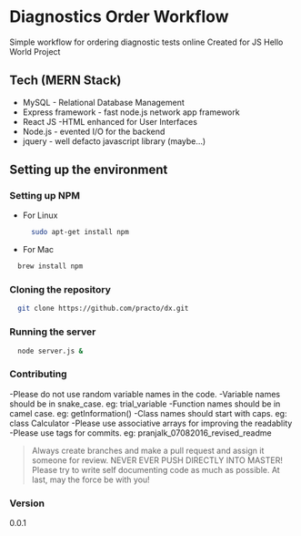 # Diagnostics Order Workflow
Simple workflow for ordering diagnostic tests online
Created for JS Hello World Project

## Tech (MERN Stack)
  - MySQL - Relational Database Management
  - Express framework - fast node.js network app framework
  - React JS -HTML enhanced for User Interfaces
  - Node.js - evented I/O for the backend
  - jquery - well defacto javascript library (maybe...)

## Setting up the environment

### Setting up NPM
  - For Linux

    ```bash
      sudo apt-get install npm
    ```
  - For Mac

  ```bash
    brew install npm
  ```
  
### Cloning the repository
  
  ```bash
    git clone https://github.com/practo/dx.git
  ```
  
### Running the server
  
  ```bash
    node server.js &
  ```
  
### Contributing
-Please do not use random variable names in the code.
-Variable names should be in snake_case. eg: trial_variable
-Function names should be in camel case. eg: getInformation()
-Class names should start with caps. eg: class Calculator
-Please use associative arrays for improving the readablity
-Please use tags for commits. eg: pranjalk_07082016_revised_readme

>Always create branches and make a  pull request and assign it someone for review.
>NEVER EVER PUSH DIRECTLY INTO MASTER!
>Please try to write self documenting code as much as possible.
>At last, may the force be with you!

### Version
0.0.1
